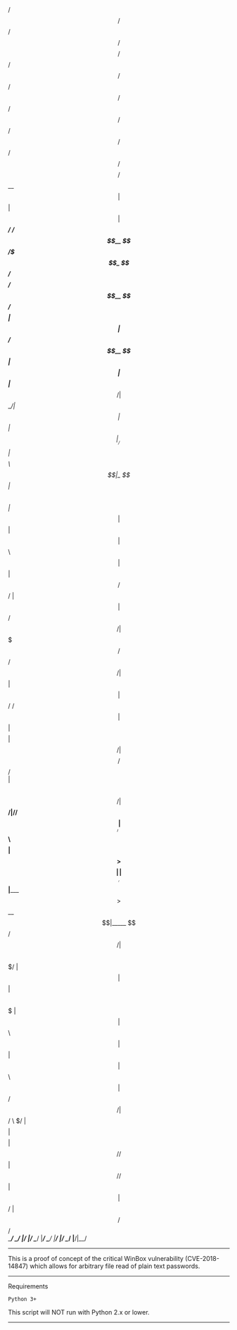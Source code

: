 ##
  /$$$$$$  /$$    /$$ /$$$$$$$$      /$$$$$$   /$$$$$$    /$$    /$$$$$$          /$$ /$$   /$$  /$$$$$$  /$$   /$$ /$$$$$$$$
 /$$__  $$| $$   | $$| $$_____/     /$$__  $$ /$$$_  $$ /$$$$   /$$__  $$       /$$$$| $$  | $$ /$$__  $$| $$  | $$|_____ $$/
| $$  \__/| $$   | $$| $$          |__/  \ $$| $$$$\ $$|_  $$  | $$  \ $$      |_  $$| $$  | $$| $$  \ $$| $$  | $$     /$$/ 
| $$      |  $$ / $$/| $$$$$ /$$$$$$ /$$$$$$/| $$ $$ $$  | $$  |  $$$$$$/ /$$$$$$| $$| $$$$$$$$|  $$$$$$/| $$$$$$$$    /$$/  
| $$       \  $$ $$/ | $$__/|______//$$____/ | $$\ $$$$  | $$   >$$__  $$|______/| $$|_____  $$ >$$__  $$|_____  $$   /$$/   
| $$    $$  \  $$$/  | $$          | $$      | $$ \ $$$  | $$  | $$  \ $$        | $$      | $$| $$  \ $$      | $$  /$$/    
|  $$$$$$/   \  $/   | $$$$$$$$    | $$$$$$$$|  $$$$$$/ /$$$$$$|  $$$$$$/       /$$$$$$    | $$|  $$$$$$/      | $$ /$$/     
 \______/     \_/    |________/    |________/ \______/ |______/ \______/       |______/    |__/ \______/       |__/|__/      
                                                                                                                             
                                                                                                                             
                                                                                                                             
***

This is a proof of concept of the critical WinBox vulnerability (CVE-2018-14847) which allows for arbitrary file read of plain text passwords.

***

Requirements

    Python 3+
This script will NOT run with Python 2.x or lower.

***